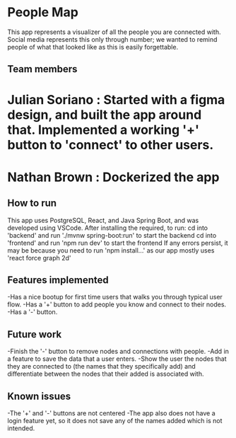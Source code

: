 # People Map
This app represents a visualizer of all the people you are connected with. Social media represents this only through
number; we wanted to remind people of what that looked like as this is easily forgettable.

## Team members
# Julian Soriano : Started with a figma design, and built the app around that. Implemented a working '+' button to 'connect' to other users.
# Nathan Brown : Dockerized the app

## How to run
This app uses PostgreSQL, React, and Java Spring Boot, and was developed using VSCode.
After installing the required, to run:
cd into 'backend' and run './mvnw spring-boot:run' to start the backend
cd into 'frontend' and run 'npm run dev' to start the frontend
If any errors persist, it may be because you need to run 'npm install...' as our app mostly uses 'react force graph 2d'

## Features implemented
-Has a nice bootup for first time users that walks you through typical user flow.
-Has a '+' button to add people you know and connect to their nodes.
-Has a '-' button.

## Future work
-Finish the '-' button to remove nodes and connections with people.
-Add in a feature to save the data that a user enters.
-Show the user the nodes that they are connected to (the names that they specifically add) and differentiate between
the nodes that their added is associated with.

## Known issues
-The '+' and '-' buttons are not centered
-The app also does not have a login feature yet, so it does not save any
of the names added which is not intended.
